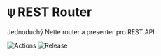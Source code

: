 # ⍦ REST Router
Jednoduchý Nette router a presenter pro REST API

![Actions](https://github.com/liquiddesign/rest-router/actions/workflows/php.yml/badge.svg)
![Release](https://img.shields.io/github/v/tag/liquiddesign/rest-router)